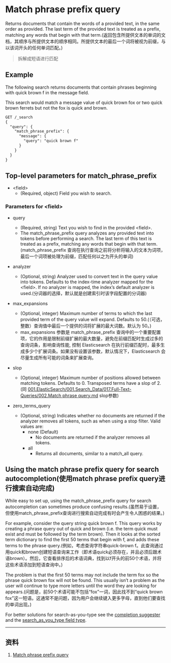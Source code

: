 # Match phrase prefix query
Returns documents that contain the words of a provided text, in the same order as provided. The last term of the provided text is treated as a prefix, matching any words that begin with that term.(返回包含所提供文本的单词的文档，其顺序与所提供文本的顺序相同。所提供文本的最后一个词将被视为前缀，与以该词开头的任何单词匹配。)
> 拆解成短语进行匹配

## Example
The following search returns documents that contain phrases beginning with quick brown f in the message field.

This search would match a message value of quick brown fox or two quick
brown ferrets but not the fox is quick and brown.

```txt
GET /_search
{
  "query": {
    "match_phrase_prefix": {
      "message": {
        "query": "quick brown f"
      }
    }
  }
}
```

## Top-level parameters for match_phrase_prefix
- \<field\>
   + (Required, object) Field you wish to search.

### Parameters for \<field\>
- query
  + (Required, string) Text you wish to find in the provided \<field\>.
  + The match_phrase_prefix query analyzes any provided text into tokens before performing a search. The last term of this text is treated as a prefix, matching any words that begin with that term.(match_phrase_prefix 查询在执行查询之前将分析将输入的文本为词项，最后一个词项被处理为前缀，匹配任何以之为开头的单词)

- analyzer
  + (Optional, string) Analyzer used to convert text in the query value into tokens. Defaults to the index-time analyzer mapped for the \<field\>. If no analyzer is mapped, the index’s default analyzer is used.(分词器的选择，默认就是创建索引时该字段配置的分词器)

- max_expansions
  + (Optional, integer) Maximum number of terms to which the last provided term of the query value will expand. Defaults to 50.(（可选，整数）查询值中最后一个提供的词将扩展的最大词数。默认为 50。)
  + max_expansions 参数是 match_phrase_prefix 查询中的一个重要配置项，它的作用是限制前缀扩展的最大数量，避免在前缀匹配时生成过多的查询词条，影响查询性能, 控制 Elasticsearch 在执行前缀匹配时，最多生成多少个扩展词条。如果没有设置该参数，默认情况下，Elasticsearch 会尽量生成所有可能的词条来扩展查询。

- slop
  + (Optional, integer) Maximum number of positions allowed between matching tokens. Defaults to 0. Transposed terms have a slop of 2.(同 [001.ElasticSearch/001.Search_Data/017.Full-Text-Queries/002.Match phrase query.md](./002.Match%20phrase%20query.md) slop参数)

- zero_terms_query
  + (Optional, string) Indicates whether no documents are returned if the analyzer removes all tokens, such as when using a stop filter. Valid values are:
    - none (Default)
       + No documents are returned if the analyzer removes all tokens.
    - all
       + Returns all documents, similar to a match_all query.

## Using the match phrase prefix query for search autocompletion(使用match phrase prefix query进行搜索自动完成)
While easy to set up, using the match_phrase_prefix query for search autocompletion can sometimes produce confusing results.(虽然易于设置，但使用match_phrase_prefix查询进行搜索自动完成有时会产生令人困惑的结果。)

For example, consider the query string quick brown f. This query works by creating a phrase query out of quick and brown (i.e. the term quick must exist and must be followed by the term brown). Then it looks at the sorted term dictionary to find the first 50 terms that begin with f, and adds these terms to the phrase query.(例如，考虑查询字符串quick-brown f。此查询通过用quick和brown创建短语查询来工作（即术语quick必须存在，并且必须后跟术语brown）。然后，它查看排序后的术语词典，找到以f开头的前50个术语，并将这些术语添加到短语查询中。)

The problem is that the first 50 terms may not include the term fox so the phrase quick brown fox will not be found. This usually isn’t a problem as the user will continue to type more letters until the word they are looking for appears.(问题是，前50个术语可能不包括“fox”一词，因此找不到“quick brown fox”这一短语。这通常不是问题，因为用户会继续键入更多字母，直到他们要查找的单词出现。)

For better solutions for search-as-you-type see the [completion suggester](https://www.elastic.co/guide/en/elasticsearch/reference/current/search-suggesters.html#completion-suggester) and the [search_as_you_type field type](https://www.elastic.co/guide/en/elasticsearch/reference/current/search-as-you-type.html).

---

## 资料
1. [Match phrase prefix query](https://www.elastic.co/guide/en/elasticsearch/reference/current/query-dsl-match-query-phrase-prefix.html)